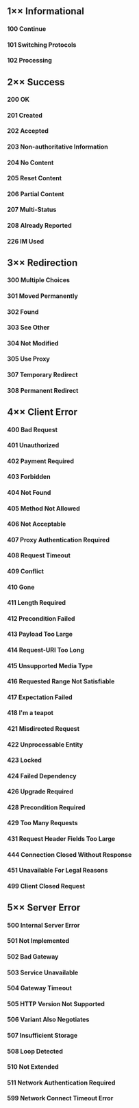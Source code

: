 ## 1×× Informational
#### 100 Continue
#### 101 Switching Protocols
#### 102 Processing
## 2×× Success
#### 200 OK
#### 201 Created
#### 202 Accepted
#### 203 Non-authoritative Information
#### 204 No Content
#### 205 Reset Content
#### 206 Partial Content
#### 207 Multi-Status
#### 208 Already Reported
#### 226 IM Used
## 3×× Redirection
#### 300 Multiple Choices
#### 301 Moved Permanently
#### 302 Found
#### 303 See Other
#### 304 Not Modified
#### 305 Use Proxy
#### 307 Temporary Redirect
#### 308 Permanent Redirect
## 4×× Client Error
#### 400 Bad Request
#### 401 Unauthorized
#### 402 Payment Required
#### 403 Forbidden
#### 404 Not Found
#### 405 Method Not Allowed
#### 406 Not Acceptable
#### 407 Proxy Authentication Required
#### 408 Request Timeout
#### 409 Conflict
#### 410 Gone
#### 411 Length Required
#### 412 Precondition Failed
#### 413 Payload Too Large
#### 414 Request-URI Too Long
#### 415 Unsupported Media Type
#### 416 Requested Range Not Satisfiable
#### 417 Expectation Failed
#### 418 I'm a teapot
#### 421 Misdirected Request
#### 422 Unprocessable Entity
#### 423 Locked
#### 424 Failed Dependency
#### 426 Upgrade Required
#### 428 Precondition Required
#### 429 Too Many Requests
#### 431 Request Header Fields Too Large
#### 444 Connection Closed Without Response
#### 451 Unavailable For Legal Reasons
#### 499 Client Closed Request
## 5×× Server Error
#### 500 Internal Server Error
#### 501 Not Implemented
#### 502 Bad Gateway
#### 503 Service Unavailable
#### 504 Gateway Timeout
#### 505 HTTP Version Not Supported
#### 506 Variant Also Negotiates
#### 507 Insufficient Storage
#### 508 Loop Detected
#### 510 Not Extended
#### 511 Network Authentication Required
#### 599 Network Connect Timeout Error
